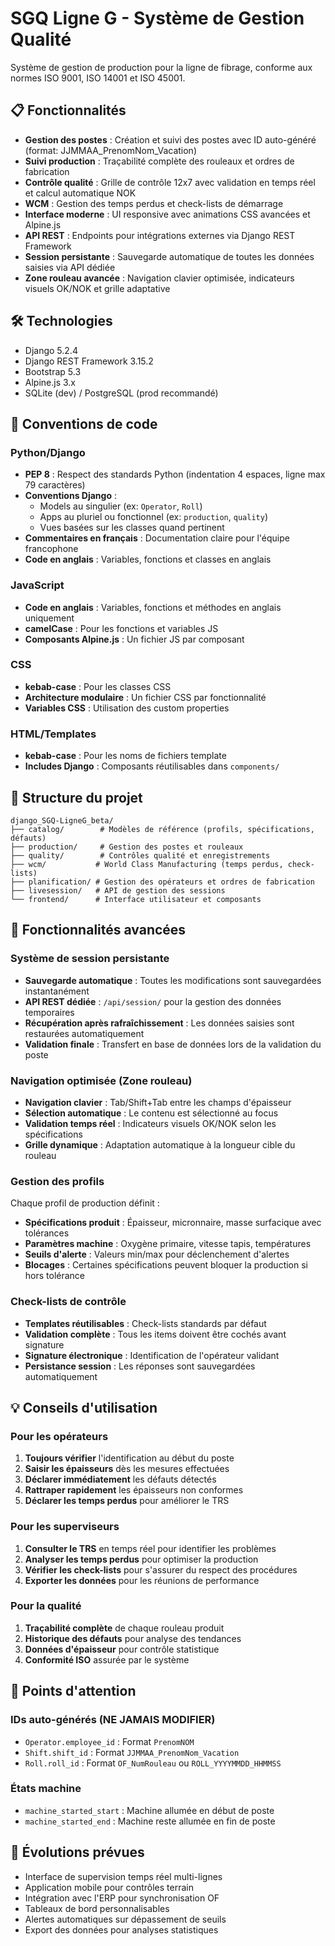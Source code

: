 # SGQ Ligne G - Système de Gestion Qualité

Système de gestion de production pour la ligne de fibrage, conforme aux normes ISO 9001, ISO 14001 et ISO 45001.

## 📋 Fonctionnalités

- **Gestion des postes** : Création et suivi des postes avec ID auto-généré (format: JJMMAA_PrenomNom_Vacation)
- **Suivi production** : Traçabilité complète des rouleaux et ordres de fabrication  
- **Contrôle qualité** : Grille de contrôle 12x7 avec validation en temps réel et calcul automatique NOK
- **WCM** : Gestion des temps perdus et check-lists de démarrage
- **Interface moderne** : UI responsive avec animations CSS avancées et Alpine.js
- **API REST** : Endpoints pour intégrations externes via Django REST Framework
- **Session persistante** : Sauvegarde automatique de toutes les données saisies via API dédiée
- **Zone rouleau avancée** : Navigation clavier optimisée, indicateurs visuels OK/NOK et grille adaptative

## 🛠 Technologies

- Django 5.2.4
- Django REST Framework 3.15.2
- Bootstrap 5.3
- Alpine.js 3.x
- SQLite (dev) / PostgreSQL (prod recommandé)

## 📐 Conventions de code

### Python/Django
- **PEP 8** : Respect des standards Python (indentation 4 espaces, ligne max 79 caractères)
- **Conventions Django** : 
  - Models au singulier (ex: `Operator`, `Roll`)
  - Apps au pluriel ou fonctionnel (ex: `production`, `quality`)
  - Vues basées sur les classes quand pertinent
- **Commentaires en français** : Documentation claire pour l'équipe francophone
- **Code en anglais** : Variables, fonctions et classes en anglais

### JavaScript
- **Code en anglais** : Variables, fonctions et méthodes en anglais uniquement
- **camelCase** : Pour les fonctions et variables JS
- **Composants Alpine.js** : Un fichier JS par composant

### CSS
- **kebab-case** : Pour les classes CSS
- **Architecture modulaire** : Un fichier CSS par fonctionnalité
- **Variables CSS** : Utilisation des custom properties

### HTML/Templates
- **kebab-case** : Pour les noms de fichiers template
- **Includes Django** : Composants réutilisables dans `components/`

## 📂 Structure du projet

```
django_SGQ-LigneG_beta/
├── catalog/        # Modèles de référence (profils, spécifications, défauts)
├── production/     # Gestion des postes et rouleaux
├── quality/        # Contrôles qualité et enregistrements
├── wcm/           # World Class Manufacturing (temps perdus, check-lists)
├── planification/ # Gestion des opérateurs et ordres de fabrication
├── livesession/   # API de gestion des sessions
└── frontend/      # Interface utilisateur et composants
```

## 🔧 Fonctionnalités avancées

### Système de session persistante
- **Sauvegarde automatique** : Toutes les modifications sont sauvegardées instantanément
- **API REST dédiée** : `/api/session/` pour la gestion des données temporaires
- **Récupération après rafraîchissement** : Les données saisies sont restaurées automatiquement
- **Validation finale** : Transfert en base de données lors de la validation du poste

### Navigation optimisée (Zone rouleau)
- **Navigation clavier** : Tab/Shift+Tab entre les champs d'épaisseur
- **Sélection automatique** : Le contenu est sélectionné au focus
- **Validation temps réel** : Indicateurs visuels OK/NOK selon les spécifications
- **Grille dynamique** : Adaptation automatique à la longueur cible du rouleau

### Gestion des profils
Chaque profil de production définit :
- **Spécifications produit** : Épaisseur, micronnaire, masse surfacique avec tolérances
- **Paramètres machine** : Oxygène primaire, vitesse tapis, températures
- **Seuils d'alerte** : Valeurs min/max pour déclenchement d'alertes
- **Blocages** : Certaines spécifications peuvent bloquer la production si hors tolérance

### Check-lists de contrôle
- **Templates réutilisables** : Check-lists standards par défaut
- **Validation complète** : Tous les items doivent être cochés avant signature
- **Signature électronique** : Identification de l'opérateur validant
- **Persistance session** : Les réponses sont sauvegardées automatiquement

## 💡 Conseils d'utilisation

### Pour les opérateurs
1. **Toujours vérifier** l'identification au début du poste
2. **Saisir les épaisseurs** dès les mesures effectuées
3. **Déclarer immédiatement** les défauts détectés
4. **Rattraper rapidement** les épaisseurs non conformes
5. **Déclarer les temps perdus** pour améliorer le TRS

### Pour les superviseurs
1. **Consulter le TRS** en temps réel pour identifier les problèmes
2. **Analyser les temps perdus** pour optimiser la production
3. **Vérifier les check-lists** pour s'assurer du respect des procédures
4. **Exporter les données** pour les réunions de performance

### Pour la qualité
1. **Traçabilité complète** de chaque rouleau produit
2. **Historique des défauts** pour analyse des tendances
3. **Données d'épaisseur** pour contrôle statistique
4. **Conformité ISO** assurée par le système

## 🚨 Points d'attention

### IDs auto-générés (NE JAMAIS MODIFIER)
- `Operator.employee_id` : Format `PrenomNOM`
- `Shift.shift_id` : Format `JJMMAA_PrenomNom_Vacation`
- `Roll.roll_id` : Format `OF_NumRouleau` ou `ROLL_YYYYMMDD_HHMMSS`

### États machine
- `machine_started_start` : Machine allumée en début de poste
- `machine_started_end` : Machine reste allumée en fin de poste

## 🚀 Évolutions prévues

- Interface de supervision temps réel multi-lignes
- Application mobile pour contrôles terrain
- Intégration avec l'ERP pour synchronisation OF
- Tableaux de bord personnalisables
- Alertes automatiques sur dépassement de seuils
- Export des données pour analyses statistiques

